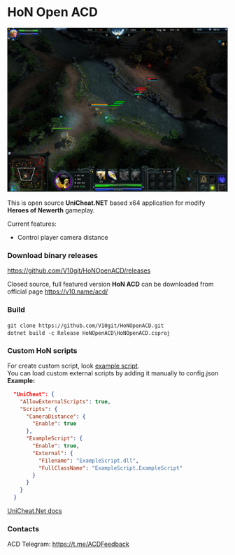 # HoN Open ACD
![Screenshot](assets/screenshot.png)

This is open source **UniCheat.NET** based x64 application for modify **Heroes of Newerth** gameplay.  

Current features:
 - Control player camera distance

### Download binary releases
https://github.com/V10git/HoNOpenACD/releases

Closed source, full featured version **HoN ACD** can be downloaded from official page https://v10.name/acd/

### Build
`git clone https://github.com/V10git/HoNOpenACD.git`  
`dotnet build -c Release HoNOpenACD\HoNOpenACD.csproj`

### Custom HoN scripts
For create custom script, look [example script](ExampleScript/).\
You can load custom external scripts by adding it manually to config.json  
**Example:**
```json
  "UniCheat": {
    "AllowExternalScripts": true,
    "Scripts": {
      "CameraDistance": {
        "Enable": true
      },
      "ExampleScript": {
        "Enable": true,
        "External": {
          "Filename": "ExampleScript.dll",
          "FullClassName": "ExampleScript.ExampleScript"
        }
      }
    }
  }
```

[UniCheat.Net docs](UniCheatNET/README.md)


### Contacts
ACD  Telegram: https://t.me/ACDFeedback

